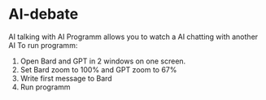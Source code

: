 # AI-debate
AI talking with AI
Programm allows you to watch a AI chatting with another AI
To run programm:
1. Open Bard and GPT in 2 windows on one screen.
2. Set Bard zoom to 100% and GPT zoom to 67%
3. Write first message to Bard
4. Run programm
